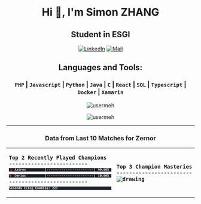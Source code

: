 # <div align="center">Hi 👋, I'm Simon ZHANG</div>
## <div align="center">Student in ESGI</div>

<div align="center">
  
  [![LinkedIn](https://img.shields.io/badge/LinkedIn-0A66C2.svg?style=for-the-badge&logo=LinkedIn&logoColor=white&link=https://www.linkedin.com/in/simzhang/)](https://www.linkedin.com/in/simzhang/)
  [![Mail](https://img.shields.io/badge/Gmail-EA4335.svg?style=for-the-badge&logo=Gmail&logoColor=white&link=mailto:szhang0709@gmail.com)](mailto:szhang0709@gmail.com)
</div>

## <div align="center">Languages and Tools:</div>

<h3 align="center">
    
  `PHP` | `Javascript` | `Python` | `Java` | `C` | `React` | `SQL` | `Typescript` | `Docker` | `Xamarin`
</h3>

<div align="center">
  <p><img align="" width="350em" src="https://github-readme-stats.vercel.app/api/top-langs?username=usermeh&show_icons=true&locale=en&layout=compact&theme=dark" alt="usermeh" /></p>
  <p><img align="" width="400em" src="https://github-readme-stats.vercel.app/api?username=usermeh&show_icons=true&locale=en&theme=dark" alt="usermeh" /></p>
</div>

____

<!---LOL-STATS-START-HERE--->
<h3 align='center'> Data from Last 10 Matches for Zernor</h3><table align='center'><tr></tr>
<tr align='left'><th><pre>Top 2 Recently Played Champions
-------------------------
<img src='readme-lol-items/loading_Aatrox.gif' alt='drawing' width='400'/>
<img src='readme-lol-items/loading_Darius.gif' alt='drawing' width='400'/>
-------------------------
<img align='center' src='readme-lol-items/extra_info.gif' alt='drawing' width='350'/></pre></th><th><pre>Top 3 Champion Masteries
------------------------
<img align='center' src='readme-lol-items/mastery.gif' alt='drawing' width='320'/> </pre></th></tr></table>
<h6 align='center'>

</h6>
<!---LOL-STATS-END-HERE--->
